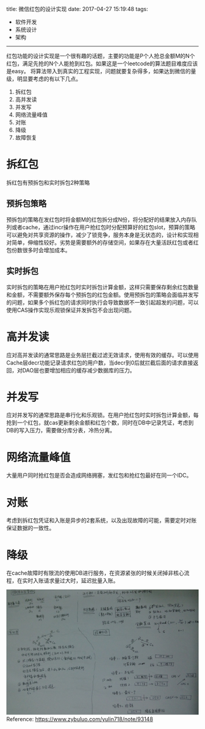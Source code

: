 title: 微信红包的设计实现
date: 2017-04-27 15:19:48
tags:
- 软件开发
- 系统设计
- 架构

---

红包功能的设计实现是一个很有趣的话题，主要的功能是P个人抢总金额M的N个红包，满足先抢的N个人能抢到红包。如果这是一个leetcode的算法题目难度应该是easy。
将算法带入到真实的工程实现，问题就要复杂得多，如果达到微信的量级，明显要考虑的有以下几点。
1. 拆红包
2. 高并发读
3. 并发写
4. 网络流量峰值
5. 对账
6. 降级
7. 故障恢复

# 拆红包
拆红包有预拆包和实时拆包2种策略
## 预拆包策略
预拆包的策略在发红包时将金额M的红包拆分成N份，将分配好的结果放入内存队列或者cache，通过incr操作在用户抢红包时分配预算好的红包slot，预算的策略可以避免对共享资源的操作，减少了锁竞争，服务本身是无状态的，设计和实现相对简单，伸缩性较好。劣势是需要额外的存储空间，如果存在大量活跃红包或者红包份数很多时会增加成本。
## 实时拆包
实时拆包的策略在用户抢红包时实时拆包计算金额，这样只需要保存剩余红包数量和金额，不需要额外保存每个预拆包的红包金额。使用预拆包的策略会面临并发写的问题，如果多个拆红包的请求同时执行会导致数据不一致引起超发的问题，可以使用CAS操作实现乐观锁保证并发拆包不会出现问题。

# 高并发读
应对高并发读的通常思路是业务层拦截过滤无效请求，使用有效的缓存。可以使用Cache层decr功能记录请求红包的用户数，当decr到0后就拦截后面的请求直接返回，对DAO层也要增加相应的缓存减少数据库的压力。

# 并发写
应对并发写的通常思路是串行化和乐观锁。在用户抢红包时实时拆包计算金额，每抢到一个红包，就cas更新剩余金额和红包个数，同时在DB中记录凭证，考虑到DB的写入压力，需要做分库分表，冷热分离。

# 网络流量峰值
大量用户同时抢红包是否会造成网络拥塞，发红包和抢红包最好在同一个IDC。

# 对账
考虑到拆红包凭证和入账是异步的2套系统，以及出现故障的可能，需要定时对账保证数据的一致性。

# 降级
在cache故障时有限流的使用DB进行服务，在资源紧张的时候关闭掉非核心流程，在实时入账请求量过大时，延迟批量入账。

![](http://raw.githubusercontent.com/minotaursu/minotaursu.github.io/source/images/wechat-small.jpg)
Reference:
https://www.zybuluo.com/yulin718/note/93148
